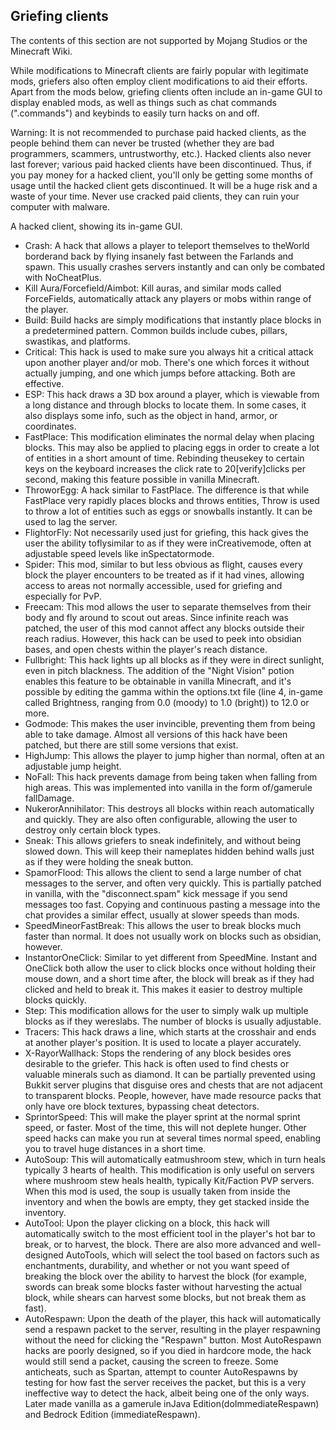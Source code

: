 ## Griefing clients

  


The contents of this section are not supported by Mojang Studios or the Minecraft Wiki.


While modifications to Minecraft clients are fairly popular with legitimate mods, griefers also often employ client modifications to aid their efforts. Apart from the mods below, griefing clients often include an in-game GUI to display enabled mods, as well as things such as chat commands (".commands") and keybinds to easily turn hacks on and off.

Warning: It is not recommended to purchase paid hacked clients, as the people behind them can never be trusted (whether they are bad programmers, scammers, untrustworthy, etc.). Hacked clients also never last forever; various paid hacked clients have been discontinued. Thus, if you pay money for a hacked client, you'll only be getting some months of usage until the hacked client gets discontinued. It will be a huge risk and a waste of your time. Never use cracked paid clients, they can ruin your computer with malware.

A hacked client, showing its in-game GUI.
- Crash: A hack that allows a player to teleport themselves to theWorld borderand back by flying insanely fast between the Farlands and spawn. This usually crashes servers instantly and can only be combated with NoCheatPlus.
- Kill Aura/Forcefield/Aimbot: Kill auras, and similar mods called ForceFields, automatically attack any players or mobs within range of the player.
- Build: Build hacks are simply modifications that instantly place blocks in a predetermined pattern. Common builds include cubes, pillars, swastikas, and platforms.
- Critical: This hack is used to make sure you always hit a critical attack upon another player and/or mob. There's one which forces it without actually jumping, and one which jumps before attacking. Both are effective.
- ESP: This hack draws a 3D box around a player, which is viewable from a long distance and through blocks to locate them. In some cases, it also displays some info, such as the object in hand, armor, or coordinates.
- FastPlace: This modification eliminates the normal delay when placing blocks. This may also be applied to placing eggs in order to create a lot of entities in a short amount of time. Rebinding theusekey to certain keys on the keyboard increases the click rate to 20[verify]clicks per second, making this feature possible in vanilla Minecraft.
- ThroworEgg: A hack similar to FastPlace. The difference is that while FastPlace very rapidly places blocks and throws entities, Throw is used to throw a lot of entities such as eggs or snowballs instantly. It can be used to lag the server.
- FlightorFly: Not necessarily used just for griefing, this hack gives the user the ability toflysimilar to as if they were inCreativemode, often at adjustable speed levels like inSpectatormode.
- Spider: This mod, similar to but less obvious as flight, causes every block the player encounters to be treated as if it had vines, allowing access to areas not normally accessible, used for griefing and especially for PvP.
- Freecam: This mod allows the user to separate themselves from their body and fly around to scout out areas. Since infinite reach was patched, the user of this mod cannot affect any blocks outside their reach radius. However, this hack can be used to peek into obsidian bases, and open chests within the player's reach distance.
- Fullbright: This hack lights up all blocks as if they were in direct sunlight, even in pitch blackness. The addition of the "Night Vision" potion enables this feature to be obtainable in vanilla Minecraft, and it's possible by editing the gamma within the options.txt file (line 4, in-game called Brightness, ranging from 0.0 (moody) to 1.0 (bright)) to 12.0 or more.
- Godmode: This makes the user invincible, preventing them from being able to take damage. Almost all versions of this hack have been patched, but there are still some versions that exist.
- HighJump: This allows the player to jump higher than normal, often at an adjustable jump height.
- NoFall: This hack prevents damage from being taken when falling from high areas. This was implemented into vanilla in the form of/gamerule fallDamage.
- NukerorAnnihilator: This destroys all blocks within reach automatically and quickly. They are also often configurable, allowing the user to destroy only certain block types.
- Sneak: This allows griefers to sneak indefinitely, and without being slowed down. This will keep their nameplates hidden behind walls just as if they were holding the sneak button.
- SpamorFlood: This allows the client to send a large number of chat messages to the server, and often very quickly. This is partially patched in vanilla, with the "disconnect.spam" kick message if you send messages too fast. Copying and continuous pasting a message into the chat provides a similar effect, usually at slower speeds than mods.
- SpeedMineorFastBreak: This allows the user to break blocks much faster than normal. It does not usually work on blocks such as obsidian, however.
- InstantorOneClick: Similar to yet different from SpeedMine. Instant and OneClick both allow the user to click blocks once without holding their mouse down, and a short time after, the block will break as if they had clicked and held to break it. This makes it easier to destroy multiple blocks quickly.
- Step: This modification allows for the user to simply walk up multiple blocks as if they wereslabs. The number of blocks is usually adjustable.
- Tracers: This hack draws a line, which starts at the crosshair and ends at another player's position. It is used to locate a player accurately.
- X-RayorWallhack: Stops the rendering of any block besides ores desirable to the griefer. This hack is often used to find chests or valuable minerals such as diamond. It can be partially prevented using Bukkit server plugins that disguise ores and chests that are not adjacent to transparent blocks. People, however, have made resource packs that only have ore block textures, bypassing cheat detectors.
- SprintorSpeed: This will make the player sprint at the normal sprint speed, or faster. Most of the time, this will not deplete hunger. Other speed hacks can make you run at several times normal speed, enabling you to travel huge distances in a short time.
- AutoSoup: This will automatically eatmushroom stew, which in turn heals typically 3 hearts of health. This modification is only useful on servers where mushroom stew heals health, typically Kit/Faction PVP servers. When this mod is used, the soup is usually taken from inside the inventory and when the bowls are empty, they get stacked inside the inventory.
- AutoTool: Upon the player clicking on a block, this hack will automatically switch to the most efficient tool in the player's hot bar to break, or to harvest, the block. There are also more advanced and well-designed AutoTools, which will select the tool based on factors such as enchantments, durability, and whether or not you want speed of breaking the block over the ability to harvest the block (for example, swords can break some blocks faster without harvesting the actual block, while shears can harvest some blocks, but not break them as fast).
- AutoRespawn: Upon the death of the player, this hack will automatically send a respawn packet to the server, resulting in the player respawning without the need for clicking the "Respawn" button. Most AutoRespawn hacks are poorly designed, so if you died in hardcore mode, the hack would still send a packet, causing the screen to freeze. Some anticheats, such as Spartan, attempt to counter AutoRespawns by testing for how fast the server receives the packet, but this is a very ineffective way to detect the hack, albeit being one of the only ways. Later made vanilla as a gamerule inJava Edition(doImmediateRespawn) and Bedrock Edition (immediateRespawn).

